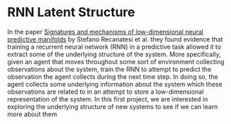 


# RNN Latent Structure

In the paper [Signatures and mechanisms of low-dimensional neural predictive manifolds](https://www.biorxiv.org/content/10.1101/471987v1) by Stefano Recanatesi et al. they found evidence that
training a recurrent neural network (RNN) in a predictive task allowed it to extract some of the underlying structure of the system. More specifically, given an agent that moves throughout some sort of
environment collecting observations about the system, train the RNN to attempt to predict the observation the agent collects during the next time step. In doing so, the agent collects some underlying information
about the system which these observations are related to in an attempt to store a low-dimensional representation of the system. In this first project, we are interested in exploring the underlying structure of
new systems to see if we can learn more about them
